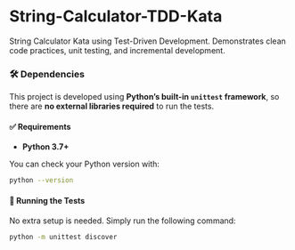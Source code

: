 # String-Calculator-TDD-Kata
String Calculator Kata using Test-Driven Development. Demonstrates clean code practices, unit testing, and incremental development.

### 🛠️ Dependencies

This project is developed using **Python’s built-in `unittest` framework**, so there are **no external libraries required** to run the tests.

#### ✅ Requirements

* **Python 3.7+**

You can check your Python version with:

```bash
python --version
```

#### 🧪 Running the Tests

No extra setup is needed. Simply run the following command:

```bash
python -m unittest discover
```
